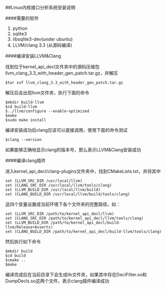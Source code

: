 ##Linux内核接口分析系统安装说明

####需要的软件

1. python
2. sqlite3
3. libsqlite3-dev(under ubuntu)
4. LLVM/clang 3.3 (从源码编译)

####编译安装LLVM&Clang

找到位于kernel_api_decl文件夹中的源码压缩包llvm_clang_3.3_with_header_gen_patch.tar.gz，并解压

	$tar xvf llvm_clang_3.3_with_header_gen_patch.tar.gz

解压后会出现llvm文件夹，执行下面的命令

	$mkdir build-llvm
	$cd build-llvm
	$../llvm/configure --enable-optimized
	$make
	$sudo make install

编译安装成功后clang应该可以直接调用，使用下面的命令测试

	$clang --version

如果能够正确地显示clang的版本号，那么表示LLVM&Clang安装成功

####编译clang插件

进入kernel_api_decl/clang-plugins文件夹中，找到CMakeLists.txt，并将其中

	set (LLVM_SRC_DIR /usr/local/llvm)
	set (CLANG_SRC_DIR /usr/local/llvm/tools/clang)
	set (LLVM_BUILD_DIR /usr/local/llvm/build)
	set (CLANG_BUILD_DIR /usr/local/llvm/build/tools/clang)

这四个变量设置成当前环境下各个文件夹的完整路径，如：

	set (LLVM_SRC_DIR /path/to/kernel_api_decl/llvm)
	set (CLANG_SRC_DIR /path/to/kernel_api_decl/llvm/tools/clang)
	set (LLVM_BUILD_DIR /path/to/kernel_api_decl/build-llvm/Release+Asserts)
	set (CLANG_BUILD_DIR /path/to/kernel_api_decl/build-llvm/tools/clang)

然后执行如下命令	

	$mkdir build
	$cd build
	$cmake ..
	$make

编译完成后在当前目录下会生成lib文件夹，如果其中存在DeclFilter.so和DumpDecls.so这两个文件，表示clang插件编译成功